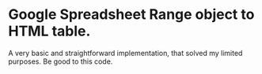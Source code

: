Google Spreadsheet Range object to HTML table.
=========================================================================

A very basic and straightforward implementation, that solved
my limited purposes. Be good to this code.
